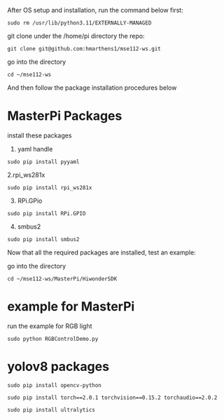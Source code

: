 After OS setup and installation, run the command below first:
```
sudo rm /usr/lib/python3.11/EXTERNALLY-MANAGED
```

git clone under the /home/pi directory the repo:

```
git clone git@github.com:hmarthens1/mse112-ws.git

```

go into the directory

```
cd ~/mse112-ws

```

And then follow the package installation procedures below 

# MasterPi Packages
install these packages

1. yaml handle
```
sudo pip install pyyaml
```

2.rpi_ws281x
```
sudo pip install rpi_ws281x
```

3. RPi.GPio
```
sudo pip install RPi.GPIO
```
4. smbus2
```
sudo pip install smbus2
```

Now that all the required packages are installed, test an example:

go into the directory

```
cd ~/mse112-ws/MasterPi/HiwonderSDK

```

# example for MasterPi
run the example for RGB light


```
sudo python RGBControlDemo.py
```

# yolov8 packages

```
sudo pip install opencv-python
```

```
sudo pip install torch==2.0.1 torchvision==0.15.2 torchaudio==2.0.2
````

```
sudo pip install ultralytics
```




